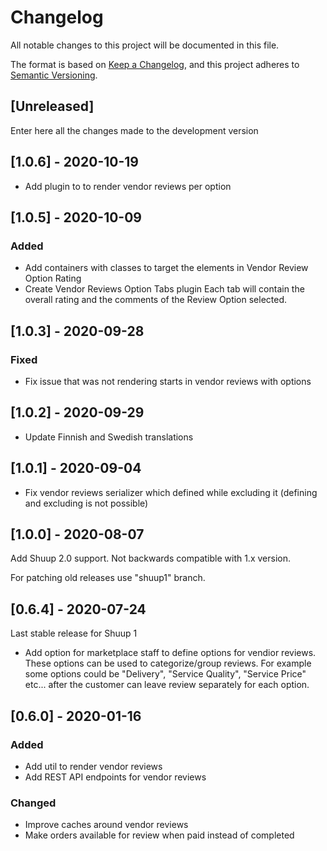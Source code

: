 # Changelog
All notable changes to this project will be documented in this file.

The format is based on [Keep a Changelog](https://keepachangelog.com/en/1.0.0/),
and this project adheres to [Semantic Versioning](https://semver.org/spec/v2.0.0.html).

## [Unreleased]

Enter here all the changes made to the development version


## [1.0.6] - 2020-10-19

- Add plugin to to render vendor reviews per option


## [1.0.5] - 2020-10-09

### Added

- Add containers with classes to target the elements in Vendor Review Option Rating
- Create Vendor Reviews Option Tabs plugin
  Each tab will contain the overall rating and the comments of the Review Option selected.


## [1.0.3] - 2020-09-28

### Fixed

- Fix issue that was not rendering starts in vendor reviews with options


## [1.0.2] - 2020-09-29

- Update Finnish and Swedish translations


## [1.0.1] - 2020-09-04

- Fix vendor reviews serializer which defined while excluding it
  (defining and excluding is not possible)


## [1.0.0] - 2020-08-07

Add Shuup 2.0 support. Not backwards compatible with 1.x version.

For patching old releases use "shuup1" branch.

## [0.6.4] - 2020-07-24

Last stable release for Shuup 1

- Add option for marketplace staff to define options for vendior reviews.
  These options can be used to categorize/group reviews. For example some
  options could be "Delivery", "Service Quality", "Service Price" etc... after
  the customer can leave review separately for each option.

## [0.6.0] - 2020-01-16

### Added

- Add util to render vendor reviews
- Add REST API endpoints for vendor reviews

### Changed

- Improve caches around vendor reviews
- Make orders available for review when paid instead of completed
